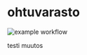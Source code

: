 # ohtuvarasto

![example workflow](https://github.com/santeriq/ohtuvarasto/workflows/CI/badge.svg?event=push)

testi muutos
